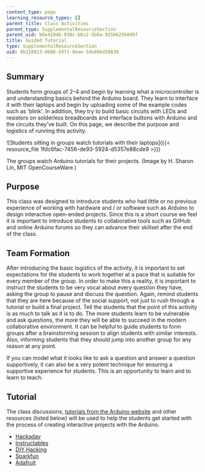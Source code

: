 ```yaml
---
content_type: page
learning_resource_types: []
parent_title: Class Activities
parent_type: SupplementalResourceSection
parent_uid: b6e4204b-938c-bbc2-5b6a-925b625b04bf
title: Guided Tutorial
type: SupplementalResourceSection
uid: 8b218923-d686-59f1-9eae-5de886d56839
---
```


Summary
-------

Students form groups of 2–4 and begin by learning what a microcontroller is and understanding basics behind the Arduino board. They learn to interface it with their laptops and begin by uploading some of the example codes such as 'blink'. In addition, they try to build basic circuits with LEDs and resistors on solderless breadboards and interface buttons with Arduino and the circuits they've built. On this page, we describe the purpose and logistics of running this activity.

![Students sitting in groups watch tutorials with their laptops]({{< resource_file 1fdc6fac-7456-de93-5924-d5357e88cde9 >}})  

The groups watch Arduino tutorials for their projects. (Image by H. Sharon Lin, MIT OpenCourseWare.)

Purpose
-------

This class was designed to introduce students who had little or no previous experience of working with hardware and / or software such as Arduino to design interactive open-ended projects. Since this is a short course we feel it is important to introduce students to collaborative tools such as GitHub and online Arduino forums so they can advance their skillset after the end of the class.

Team Formation
--------------

After introducing the basic logistics of the activity, it is important to set expectations for the students to work together at a pace that is suitable for every member of the group. In order to make this a reality, it is important to instruct the students to be very vocal about every question they have, asking the group to pause and discuss the question. Again, remind students that they are here because of the social support, not just to rush through a tutorial or build a final project. Tell the students that the point of this activity is as much to talk as it is to do. The more students learn to be vulnerable and ask questions, the more they will be able to succeed in the modern collaborative environment. It can be helpful to guide students to form groups after a brainstorming session to align students with similar interests. Also, informing students that they should jump into another group for any reason at any point.

If you can model what it looks like to ask a question and answer a question supportively, it can also be a very potent technique for ensuring a supportive experience for students. This is an opportunity to learn and to learn to teach.

Tutorial
--------

The class discussions, [tutorials from the Arduino website](https://www.arduino.cc/en/Guide/HomePage) and other resources (listed below) will be used to help the students get started with the process of creating interactive projects with the Arduino.

*   [Hackaday](https://hackaday.com/)
*   [Instructables](http://www.instructables.com/explore/category/technology/channel/arduino/)
*   [DIY Hacking](https://diyhacking.com/)
*   [Sparkfun](https://learn.sparkfun.com/)
*   [Adafruit](https://learn.adafruit.com/)